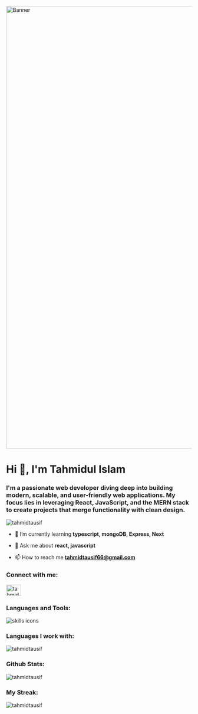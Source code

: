 <img src="https://camo.githubusercontent.com/6f87276238fc4d6742e582f1084db307e09aec5e9f223bea9935204fdfe3e5d7/68747470733a2f2f737465616d75736572696d616765732d612e616b616d616968642e6e65742f7567632f313735303139323538303737373332363336302f333434333938313339313833393146333344354235413638314344314532463830333530353643322f" width='1200px' alt="Banner" />

<h1 align="left">Hi 👋, I'm Tahmidul Islam</h1>
<h3 align="left">I'm a passionate web developer diving deep into building modern, scalable, and user-friendly web applications. My focus lies in leveraging React, JavaScript, and the MERN stack to create projects that merge functionality with clean design.</h3>

<p align="left"> <img src="https://komarev.com/ghpvc/?username=tahmidtausif&label=Profile%20views&color=0e75b6&style=flat" alt="tahmidtausif" /> </p>

- 🌱 I’m currently learning **typescript, mongoDB, Express, Next**

- 💬 Ask me about **react, javascript**

- 📫 How to reach me **tahmidtausif66@gmail.com**

<h3 align="left">Connect with me:</h3>
<p align="left">
<a href="https://linkedin.com/in/tahmidul-islam3" target="blank"><img align="center" src="https://raw.githubusercontent.com/rahuldkjain/github-profile-readme-generator/master/src/images/icons/Social/linked-in-alt.svg" alt="tahmidul-islam3" height="30" width="40" /></a>
</p>

<h3 align="left">Languages and Tools:</h3>
<p>
  <img src="https://skillicons.dev/icons?i=js,html,css,nextjs,redux,react,express,mongodb,nodejs,ts,tailwind,postman,bootstrap,figma,firebase,latex,netlify,npm,py,vscode,git" alt="skills icons" />
</p>

<h3 align="left">Languages I work with:</h3>

<p align='left'>
  <img align="left" src="https://github-readme-stats.vercel.app/api/top-langs?username=tahmidtausif&show_icons=true&locale=en&layout=compact" alt="tahmidtausif" />
</p>
<br/>
<h3 align="left">Github Stats:</h3>
<p align='left'>
  <img align="left" src="https://github-readme-stats.vercel.app/api?username=tahmidtausif&show_icons=true&locale=en" alt="tahmidtausif" />
</p>
<br/>
<h3 align="left">My Streak:</h3>
<p align='left'>
  <img align="left" src="https://github-readme-streak-stats.herokuapp.com/?user=tahmidtausif" alt="tahmidtausif" />
</p>
